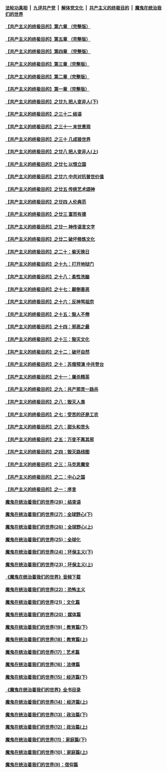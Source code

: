 ####  [法轮功真相](../../../../basic/blob/master/README.md?t=10101252) &nbsp;|&nbsp; [九评共产党](../../../../9ping.md/blob/master/README.md?t=10101252) &nbsp;|&nbsp; [解体党文化](../../../../jtdwh.md/blob/master/README.md?t=10101252)  &nbsp;|&nbsp; [共产主义的终极目的](../../../../gczydzjmd.md/blob/master/README.md?t=10101252) &nbsp;|&nbsp; [魔鬼在统治我们的世界](../../../../mgztzwmdsj.md/blob/master/README.md?t=10101252) 

#### [【共产主义的终极目的】第六章 （完整版）](../pages/nsc422/n11428913.md?t=10101252) 

#### [【共产主义的终极目的】第五章 （完整版）](../pages/nsc422/n11428912.md?t=10101252) 

#### [【共产主义的终极目的】第四章 （完整版）](../pages/nsc422/n11428907.md?t=10101252) 

#### [【共产主义的终极目的】第三章（完整版）](../pages/nsc422/n11428848.md?t=10101252) 

#### [【共产主义的终极目的】第二章（完整版）](../pages/nsc422/n11428831.md?t=10101252) 

#### [【共产主义的终极目的】第一章（完整版）](../pages/nsc422/n11417651.md?t=10101252) 

#### [【共产主义的终极目的】之廿九 把人变非人(下)](../pages/nsc422/n11344140.md?t=10101252) 

#### [【共产主义的终极目的】之三十二 结语](../pages/nsc422/n11360535.md?t=10101252) 

#### [【共产主义的终极目的】之三十一 末世景观](../pages/nsc422/n11351129.md?t=10101252) 

#### [【共产主义的终极目的】之三十 几成狼世界](../pages/nsc422/n11348280.md?t=10101252) 

#### [【共产主义的终极目的】之廿八 把人变非人(上)](../pages/nsc422/n11340492.md?t=10101252) 

#### [【共产主义的终极目的】之廿七 以恨立国](../pages/nsc422/n11336944.md?t=10101252) 

#### [【共产主义的终极目的】之廿六 中共对抗普世价值](../pages/nsc422/n11324785.md?t=10101252) 

#### [【共产主义的终极目的】之廿五 传统艺术颂神](../pages/nsc422/n11296396.md?t=10101252) 

#### [【共产主义的终极目的】之廿四 人伦典范](../pages/nsc422/n11296397.md?t=10101252) 

#### [【共产主义的终极目的】之廿三 富而有德](../pages/nsc422/n11283598.md?t=10101252) 

#### [【共产主义的终极目的】之廿一 神传语言文字](../pages/nsc422/n11263265.md?t=10101252) 

#### [【共产主义的终极目的】之廿二 破坏修炼文化](../pages/nsc422/n11245728.md?t=10101252) 

#### [【共产主义的终极目的】之二十：偷天换日](../pages/nsc422/n11238846.md?t=10101252) 

#### [【共产主义的终极目的】之十九：打开地狱门](../pages/nsc422/n11206376.md?t=10101252) 

#### [【共产主义的终极目的】之十八：柔性洗脑](../pages/nsc422/n11199994.md?t=10101252) 

#### [【共产主义的终极目的】之十七：颠倒善恶](../pages/nsc422/n11179782.md?t=10101252) 

#### [【共产主义的终极目的】之十六：反神骂祖宗](../pages/nsc422/n11166798.md?t=10101252) 

#### [【共产主义的终极目的】之十五：毁人不倦](../pages/nsc422/n11166792.md?t=10101252) 

#### [【共产主义的终极目的】之十四：邪恶之最](../pages/nsc422/n11150249.md?t=10101252) 

#### [【共产主义的终极目的】之十三：毁灭文化](../pages/nsc422/n11135227.md?t=10101252) 

#### [【共产主义的终极目的】之十二：破坏自然](../pages/nsc422/n11135214.md?t=10101252) 

#### [【共产主义的终极目的】之十：苏俄预演 中共登台](../pages/nsc422/n11118424.md?t=10101252) 

#### [【共产主义的终极目的】之十一：屠杀精英](../pages/nsc422/n11118442.md?t=10101252) 

#### [【共产主义的终极目的】之九：共产邪灵一路杀](../pages/nsc422/n11114139.md?t=10101252) 

#### [【共产主义的终极目的】之八：毁灭人类](../pages/nsc422/n11108503.md?t=10101252) 

#### [【共产主义的终极目的】之七：受苦的还是工农](../pages/nsc422/n11101809.md?t=10101252) 

#### [【共产主义的终极目的】之六：甜头和苦头](../pages/nsc422/n11096971.md?t=10101252) 

#### [【共产主义的终极目的】之五：万变不离其邪](../pages/nsc422/n11091285.md?t=10101252) 

#### [【共产主义的终极目的】之四：毁灭路线图](../pages/nsc422/n11086284.md?t=10101252) 

#### [【共产主义的终极目的】之三：马克思魔变](../pages/nsc422/n11061941.md?t=10101252) 

#### [【共产主义的终极目的】之二：中心之国](../pages/nsc422/n11047728.md?t=10101252) 

#### [【共产主义的终极目的】之一：序言](../pages/nsc422/n11086077.md?t=10101252) 

#### [魔鬼在统治着我们的世界(28)：结束语](../pages/nsc422/n10936246.md?t=10101252) 

#### [魔鬼在统治着我们的世界(27)：全球野心(下)](../pages/nsc422/n10928319.md?t=10101252) 

#### [魔鬼在统治着我们的世界(26)：全球野心(上)](../pages/nsc422/n10900318.md?t=10101252) 

#### [魔鬼在统治着我们的世界(25)：全球化](../pages/nsc422/n10788205.md?t=10101252) 

#### [魔鬼在统治着我们的世界(24)：环保主义(下)](../pages/nsc422/n10695307.md?t=10101252) 

#### [魔鬼在统治着我们的世界(23)：环保主义(上)](../pages/nsc422/n10688613.md?t=10101252) 

#### [《魔鬼在统治着我们的世界》音频下载](../pages/nsc422/n10635553.md?t=10101252) 

#### [魔鬼在统治着我们的世界(22)：恐怖主义](../pages/nsc422/n10614727.md?t=10101252) 

#### [魔鬼在统治着我们的世界(21)：文化篇](../pages/nsc422/n10597706.md?t=10101252) 

#### [魔鬼在统治着我们的世界(20)：媒体篇](../pages/nsc422/n10586579.md?t=10101252) 

#### [魔鬼在统治着我们的世界(19)：教育篇(下)](../pages/nsc422/n10564808.md?t=10101252) 

#### [魔鬼在统治着我们的世界(18)：教育篇(上)](../pages/nsc422/n10526970.md?t=10101252) 

#### [魔鬼在统治着我们的世界(17)：艺术篇](../pages/nsc422/n10499093.md?t=10101252) 

#### [魔鬼在统治着我们的世界(16)：法律篇](../pages/nsc422/n10485969.md?t=10101252) 

#### [魔鬼在统治着我们的世界(15)：经济篇(下)](../pages/nsc422/n10469975.md?t=10101252) 

#### [《魔鬼在统治着我们的世界》全书目录](../pages/nsc422/n10464261.md?t=10101252) 

#### [魔鬼在统治着我们的世界(14)：经济篇(上)](../pages/nsc422/n10457370.md?t=10101252) 

#### [魔鬼在统治着我们的世界(13)：政治篇(下)](../pages/nsc422/n10448270.md?t=10101252) 

#### [魔鬼在统治着我们的世界(12)：政治篇(上)](../pages/nsc422/n10444576.md?t=10101252) 

#### [魔鬼在统治着我们的世界(11)：家庭篇(下)](../pages/nsc422/n10440961.md?t=10101252) 

#### [魔鬼在统治着我们的世界(10)：家庭篇(上)](../pages/nsc422/n10435448.md?t=10101252) 

#### [魔鬼在统治着我们的世界(9)：信仰篇](../pages/nsc422/n10432159.md?t=10101252) 

